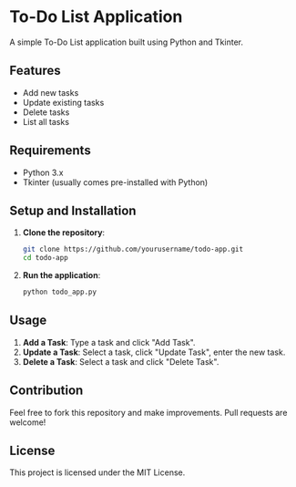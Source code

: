 # To-Do List Application

A simple To-Do List application built using Python and Tkinter.

## Features

- Add new tasks
- Update existing tasks
- Delete tasks
- List all tasks

## Requirements

- Python 3.x
- Tkinter (usually comes pre-installed with Python)

## Setup and Installation

1. **Clone the repository**:
    ```bash
    git clone https://github.com/yourusername/todo-app.git
    cd todo-app
    ```

2. **Run the application**:
    ```bash
    python todo_app.py
    ```

## Usage

1. **Add a Task**: Type a task and click "Add Task".
2. **Update a Task**: Select a task, click "Update Task", enter the new task.
3. **Delete a Task**: Select a task and click "Delete Task".

## Contribution

Feel free to fork this repository and make improvements. Pull requests are welcome!

## License

This project is licensed under the MIT License.
